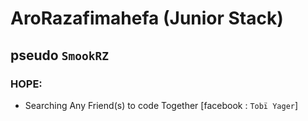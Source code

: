 # AroRazafimahefa (Junior Stack)
## pseudo `SmookRZ`
### HOPE:
* Searching Any Friend(s) to code Together [facebook : `Tobï Yager`]
